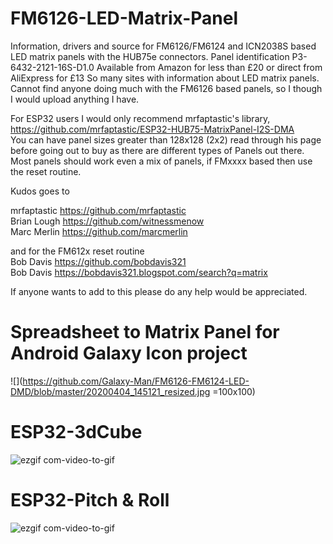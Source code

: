 # FM6126-LED-Matrix-Panel

Information, drivers and source for FM6126/FM6124 and ICN2038S based LED matrix panels with the HUB75e connectors.
Panel identification P3-6432-2121-16S-D1.0
Available from Amazon for less than £20 or direct from AliExpress for £13
So many sites with information about LED matrix panels. Cannot find anyone doing much with the FM6126 based panels, so I though I would upload anything I have.

For ESP32 users I would only recommend mrfaptastic's library,  
https://github.com/mrfaptastic/ESP32-HUB75-MatrixPanel-I2S-DMA  
You can have panel sizes greater than 128x128 (2x2) read through his page before going out to buy as there are different types of 
Panels out there. Most panels should work even a mix of panels, if FMxxxx based then use the reset routine.

Kudos goes to 

mrfaptastic https://github.com/mrfaptastic  
Brian Lough https://github.com/witnessmenow  
Marc Merlin https://github.com/marcmerlin  

and for the FM612x reset routine  
Bob Davis   https://github.com/bobdavis321   
Bob Davis   https://bobdavis321.blogspot.com/search?q=matrix     


If anyone wants to add to this please do any help would be appreciated.

# Spreadsheet to Matrix Panel for Android Galaxy Icon project

![](https://github.com/Galaxy-Man/FM6126-FM6124-LED-DMD/blob/master/20200404_145121_resized.jpg =100x100)  

# ESP32-3dCube

![ezgif com-video-to-gif](https://github.com/Galaxy-Man/The-Cube/blob/main/ESP323dCube.gif)

# ESP32-Pitch & Roll
![ezgif com-video-to-gif](https://github.com/Galaxy-Man/The-Cube/blob/main/mpu6050pitchRoll.gif)


